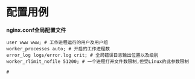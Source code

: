 # 配置用例

**nginx.conf全局配置文件**

```
user www www; # 工作进程运行的用户及用户组
worker_processes auto; # 开启的工作进程数
error_log logs/error.log crit; # 全局错误日志输出位置以及级别
worker_rlimit_nofile 51200; # 一个进程打开文件数限制,但受Linux的此参数限制

# 
```



